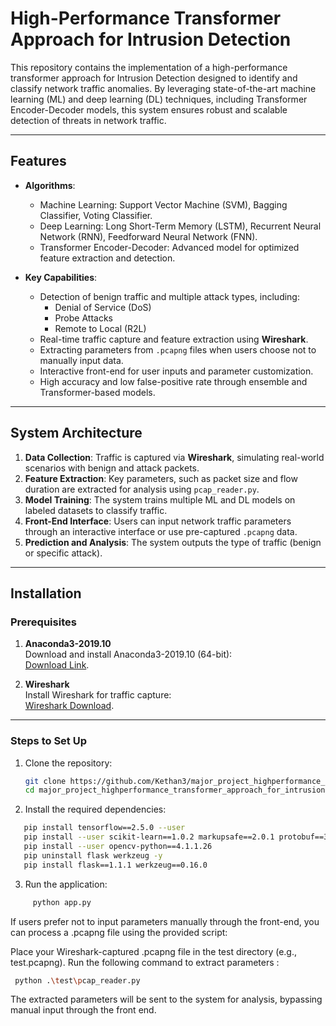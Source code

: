# High-Performance Transformer Approach for Intrusion Detection  

This repository contains the implementation of a high-performance transformer approach for Intrusion Detection  designed to identify and classify network traffic anomalies. By leveraging state-of-the-art machine learning (ML) and deep learning (DL) techniques, including Transformer Encoder-Decoder models, this system ensures robust and scalable detection of threats in network traffic.  

---

## Features  

- **Algorithms**:  
  - Machine Learning: Support Vector Machine (SVM), Bagging Classifier, Voting Classifier.  
  - Deep Learning: Long Short-Term Memory (LSTM), Recurrent Neural Network (RNN), Feedforward Neural Network (FNN).  
  - Transformer Encoder-Decoder: Advanced model for optimized feature extraction and detection.  

- **Key Capabilities**:  
  - Detection of benign traffic and multiple attack types, including:  
    - Denial of Service (DoS)  
    - Probe Attacks  
    - Remote to Local (R2L)  
  - Real-time traffic capture and feature extraction using **Wireshark**.  
  - Extracting parameters from `.pcapng` files when users choose not to manually input data.  
  - Interactive front-end for user inputs and parameter customization.  
  - High accuracy and low false-positive rate through ensemble and Transformer-based models.  

---

## System Architecture  

1. **Data Collection**: Traffic is captured via **Wireshark**, simulating real-world scenarios with benign and attack packets.  
2. **Feature Extraction**: Key parameters, such as packet size and flow duration are extracted for analysis using `pcap_reader.py`.  
3. **Model Training**: The system trains multiple ML and DL models on labeled datasets to classify traffic.  
4. **Front-End Interface**: Users can input network traffic parameters through an interactive interface or use pre-captured `.pcapng` data.  
5. **Prediction and Analysis**: The system outputs the type of traffic (benign or specific attack).  

---

## Installation  

### Prerequisites  

1. **Anaconda3-2019.10**  
   Download and install Anaconda3-2019.10 (64-bit):  
   [Download Link](https://repo.anaconda.com/archive/Anaconda3-2019.10-Windows-x86_64.exe).  

2. **Wireshark**  
   Install Wireshark for traffic capture:  
   [Wireshark Download](https://www.wireshark.org/download.html).  

---

### Steps to Set Up  

1. Clone the repository:  
   ```bash  
   git clone https://github.com/Kethan3/major_project_highperformance_transformer_approach_for_intrusiondetection.git  
   cd major_project_highperformance_transformer_approach_for_intrusiondetection  

2. Install the required dependencies:
```bash
   pip install tensorflow==2.5.0 --user  
   pip install --user scikit-learn==1.0.2 markupsafe==2.0.1 protobuf==3.20 numpy==1.19.5 keras==2.5.0rc0 werkzeug==0.16.0 itsdangerous==2.0.1 jinja2==3.0.3  
   pip install --user opencv-python==4.1.1.26  
   pip uninstall flask werkzeug -y  
   pip install flask==1.1.1 werkzeug==0.16.0
```

3. Run the application:
```bash
     python app.py
```
If users prefer not to input parameters manually through the front-end, you can process a .pcapng file using the provided script:

Place your Wireshark-captured .pcapng file in the test directory (e.g., test.pcapng).
Run the following command to extract parameters :
```bash
 python .\test\pcap_reader.py
```
The extracted parameters will be sent to the  system for analysis, bypassing manual input through the front end.
